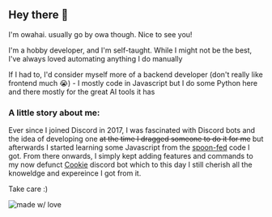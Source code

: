 ## Hey there 👋

I'm owahai. usually go by owa though. Nice to see you!

I'm a hobby developer, and I'm self-taught. While I might not be the best, I've always loved automating anything I do manually

If I had to, I'd consider myself more of a backend developer (don't really like frontend much 😭) -
I mostly code in Javascript but I do some Python here and there mostly for the great AI tools it has

### A little story about me:

Ever since I joined Discord in 2017, I was fascinated with Discord bots and the idea of developing one ~~at the time I dragged someone to do it for me~~ but afterwards I started learning some Javascript from the [spoon-fed](https://en.wiktionary.org/wiki/spoon-feed) code I got. From there onwards, I simply kept adding features and commands to my now defunct [Cookie](https://github.com/owohai?tab=repositories#:~:text=Star-,cookie,-Public) discord bot which to this day I still cherish all the knoweldge and expereince I got from it.

Take care :)

![made w/ love](https://img.shields.io/badge/made%20with-❤-red)

<!--
**owohai/owohai** is a ✨ _special_ ✨ repository because its `README.md` (this file) appears on your GitHub profile.

Here are some ideas to get you started:

- 🔭 I’m currently working on ...
- 🌱 I’m currently learning ...
- 👯 I’m looking to collaborate on ...
- 🤔 I’m looking for help with ...
- 💬 Ask me about ...
- 📫 How to reach me: ...
- 😄 Pronouns: ...
- ⚡ Fun fact: ...
-->
